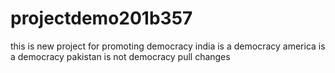 # projectdemo201b357
this is new project for promoting democracy
india   is a democracy 
america  is a democracy
pakistan is not democracy
pull changes
